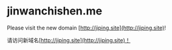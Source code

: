 # jinwanchishen.me

Please visit the new domain [http://jiping.site](http://jiping.site)!

请访问新域名[http://jiping.site](http://jiping.site)！
